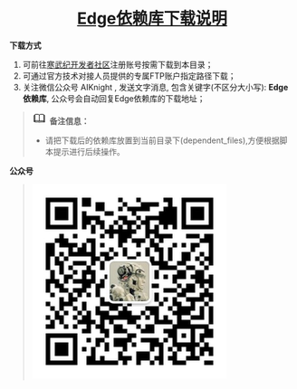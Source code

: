 <p align="center">
    <a href="https://github.com/CambriconKnight/dev-env-ubuntu/tree/master/edge/dependent_files">
        <h1 align="center">Edge依赖库下载说明</h1>
    </a>
</p>

**下载方式**

1. 可前往[寒武纪开发者社区](https://developer.cambricon.com)注册账号按需下载到本目录；
2. 可通过官方技术对接人员提供的专属FTP账户指定路径下载；
3. 关注微信公众号 AIKnight , 发送文字消息, 包含关键字(不区分大小写): **Edge依赖库**, 公众号会自动回复Edge依赖库的下载地址；

>![](../../res/note.gif) **备注信息：**
>- 请把下载后的依赖库放置到当前目录下(dependent_files),方便根据脚本提示进行后续操作。

**公众号**
>![](../../res/aiknight_wechat_344.jpg)

